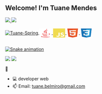 
## Welcome! I'm Tuane Mendes  
 <div>
  <a href="https://github.com/Tuanemendes">
  <img height="150em" src="https://github-readme-stats.vercel.app/api?username=Tuanemendes&show_icons=true&theme=dracula&include_all_commits=true&count_private=true"/>
  <img height="150em" src="https://github-readme-stats.vercel.app/api/top-langs/?username=Tuanemendes&layout=compact&langs_count=7&theme=dracula"/>
</div>
<div style="display: inline_block"><br>
  <img align="center" alt="Tuane-Spring" height="30" width="40" src="https://cdn.jsdelivr.net/gh/devicons/devicon/icons/spring/spring-original-wordmark.svg">
  <img align="center" alt="Tuane-Js" height="30" width="40" src="https://raw.githubusercontent.com/devicons/devicon/master/icons/java/java-plain.svg">
  <img align="center" alt="Tuane-Js" height="30" width="40" src="https://raw.githubusercontent.com/devicons/devicon/master/icons/javascript/javascript-plain.svg">
  <img align="center" alt="Tuane-HTML" height="30" width="40" src="https://raw.githubusercontent.com/devicons/devicon/master/icons/html5/html5-original.svg">
  <img align="center" alt="Tuane-CSS" height="30" width="40" src="https://raw.githubusercontent.com/devicons/devicon/master/icons/css3/css3-original.svg">
  <!--<img align="center" alt="Tuane-Python" height="30" width="40" src="https://raw.githubusercontent.com/devicons/devicon/master/icons/python/python-original.svg">-->
 
  
 <!--- <img align="right" alt="Rafa-yoda" src="https://cdn.discordapp.com/attachments/795358919417397249/825430589581688872/hi.gif"> --->
</div>
 
 ##
 
<div>
<!--- <a href = "mailto:tuane.belmiro@gmail.com"><img src="https://img.shields.io/badge/-Gmail-%23333?style=for-the-badge&logo=gmail&logoColor=white" target="_blank"></a> --->
 
  ![Snake animation](https://github.com/TuaneMendes/Tuanemendes/blob/output/github-contribution-grid-snake.svg)
 
  <a href="https://instagram.com/tuanemendes_/" target="_blank"><img src="https://img.shields.io/badge/-Instagram-%23E4405F?style=for-the-badge&logo=instagram&logoColor=white" target="_blank"></a>
  <a href="https://www.linkedin.com/in/tuane-mendes/" target="_blank"><img src="https://img.shields.io/badge/-LinkedIn-%230077B5?style=for-the-badge&logo=linkedin&logoColor=white" target="_blank"></a> 
 </div>

👀  
- 💻 developer web
- 📫 Email: tuane.belmiro@gmail.com

<!---
Tuanemendes/Tuanemendes is a ✨ special ✨ repository because its `README.md` (this file) appears on your GitHub profile.
You can click the Preview link to take a look at your changes.
--->
